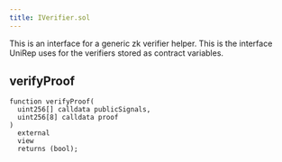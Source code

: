 ```yaml
---
title: IVerifier.sol
---
```


This is an interface for a generic zk verifier helper. This is the interface UniRep uses for the verifiers stored as contract variables.

## verifyProof

```sol
function verifyProof(
  uint256[] calldata publicSignals,
  uint256[8] calldata proof
)
  external
  view
  returns (bool);
```
